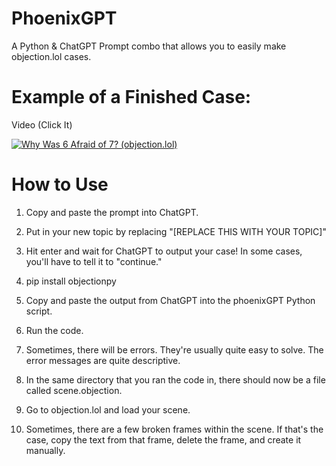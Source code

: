 # PhoenixGPT
A Python &amp; ChatGPT Prompt combo that allows you to easily make objection.lol cases.

# Example of a Finished Case:
Video (Click It)

[![Why Was 6 Afraid of 7? (objection.lol)](https://img.youtube.com/vi/i8r_RROfaz8/0.jpg)](https://www.youtube.com/watch?v=i8r_RROfaz8 "Why Was 6 Afraid of 7? (objection.lol)")

# How to Use
1. Copy and paste the prompt into ChatGPT.

2. Put in your new topic by replacing "[REPLACE THIS WITH YOUR TOPIC]"

3. Hit enter and wait for ChatGPT to output your case! In some cases, you'll have to tell it to "continue."

4. pip install objectionpy

5. Copy and paste the output from ChatGPT into the phoenixGPT Python script.

6. Run the code.

7. Sometimes, there will be errors. They're usually quite easy to solve. The error messages are quite descriptive.

8. In the same directory that you ran the code in, there should now be a file called scene.objection.

9. Go to objection.lol and load your scene.

10. Sometimes, there are a few broken frames within the scene. If that's the case, copy the text from that frame, delete the frame, and create it manually.
